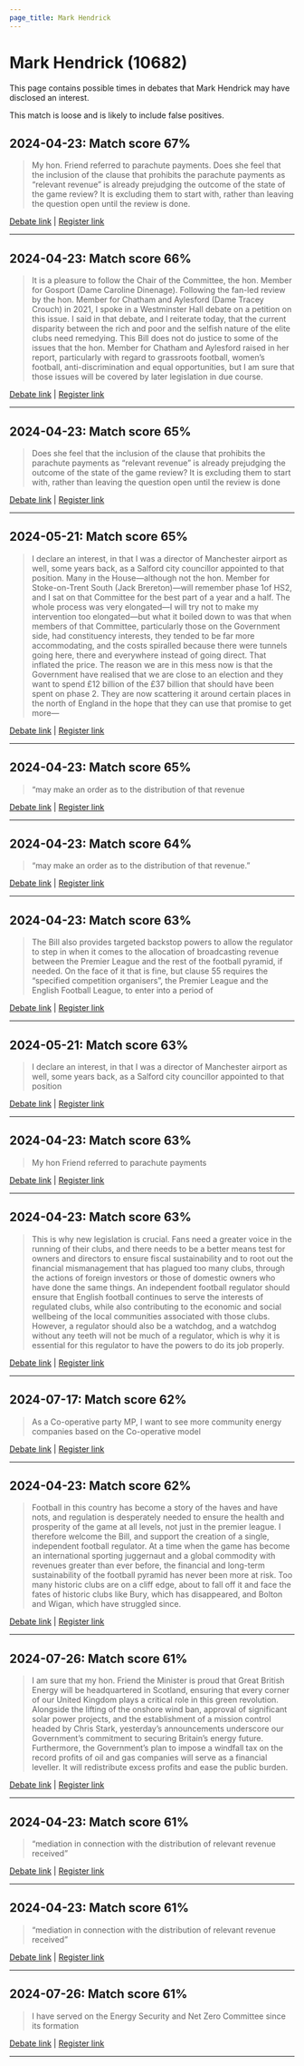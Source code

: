 ```yaml
---
page_title: Mark Hendrick
---
```


# Mark Hendrick  (10682)

This page contains possible times in debates that Mark Hendrick may have disclosed an interest.

This match is loose and is likely to include false positives. 



## 2024-04-23: Match score 67%

>My hon. Friend referred to parachute payments. Does she feel that the inclusion of the clause that prohibits the parachute payments as “relevant revenue” is already prejudging  the outcome of the state of the game review? It is excluding them to start with, rather than leaving the question open until the review is done.

[Debate link](https://www.theyworkforyou.com/debates/?id=2024-04-23a.838.2) | [Register link](https://www.theyworkforyou.com/mp/10682/register)


---



## 2024-04-23: Match score 66%

>It is a pleasure to follow the Chair of the Committee, the hon. Member for Gosport (Dame Caroline Dinenage). Following the fan-led review by the hon. Member for Chatham and Aylesford (Dame Tracey Crouch) in 2021, I spoke in a Westminster Hall debate on a petition on this issue. I said in that debate, and I reiterate today, that the current disparity between the rich and poor and the selfish nature of the elite clubs need remedying. This Bill does not do justice to some of the issues that the hon. Member for Chatham and Aylesford raised in her report, particularly with regard to grassroots football, women’s football, anti-discrimination and equal opportunities, but I am sure that those issues will be covered by later legislation in due course.

[Debate link](https://www.theyworkforyou.com/debates/?id=2024-04-23a.852.1) | [Register link](https://www.theyworkforyou.com/mp/10682/register)


---



## 2024-04-23: Match score 65%

>Does she feel that the inclusion of the clause that prohibits the parachute payments as “relevant revenue” is already prejudging  the outcome of the state of the game review? It is excluding them to start with, rather than leaving the question open until the review is done

[Debate link](https://www.theyworkforyou.com/debates/?id=2024-04-23a.838.2) | [Register link](https://www.theyworkforyou.com/mp/10682/register)


---



## 2024-05-21: Match score 65%

>I declare an interest, in that I was a director of Manchester airport as well, some years back, as a Salford city councillor appointed to that position. Many in the House—although not the hon. Member for Stoke-on-Trent South (Jack Brereton)—will remember phase 1of HS2, and I sat on that Committee for the best part of a year and a half. The whole process was very elongated—I will try not to make my intervention too elongated—but what it boiled down to was that when members of that Committee, particularly those on the Government side, had constituency interests, they tended to be far more accommodating, and the costs spiralled because there were tunnels going here, there and everywhere instead of going direct. That inflated the price. The reason we are in this mess now is that the Government have realised that we are close to an election and they want to spend £12 billion of the £37 billion that should have been spent on phase 2. They are now scattering it around certain places in the north of England in the hope that they can use that promise to get more—

[Debate link](https://www.theyworkforyou.com/debates/?id=2024-05-21a.827.0) | [Register link](https://www.theyworkforyou.com/mp/10682/register)


---



## 2024-04-23: Match score 65%

>“may make an order as to the distribution of that revenue

[Debate link](https://www.theyworkforyou.com/debates/?id=2024-04-23a.852.1) | [Register link](https://www.theyworkforyou.com/mp/10682/register)


---



## 2024-04-23: Match score 64%

>“may make an order as to the distribution of that revenue.”

[Debate link](https://www.theyworkforyou.com/debates/?id=2024-04-23a.852.1) | [Register link](https://www.theyworkforyou.com/mp/10682/register)


---



## 2024-04-23: Match score 63%

>The Bill also provides targeted backstop powers to allow the regulator to step in when it comes to the allocation of broadcasting revenue between the Premier League and the rest of the football pyramid, if needed. On the face of it that is fine, but clause 55 requires the “specified competition organisers”, the Premier League and the English Football League, to enter into a period of

[Debate link](https://www.theyworkforyou.com/debates/?id=2024-04-23a.852.1) | [Register link](https://www.theyworkforyou.com/mp/10682/register)


---



## 2024-05-21: Match score 63%

>I declare an interest, in that I was a director of Manchester airport as well, some years back, as a Salford city councillor appointed to that position

[Debate link](https://www.theyworkforyou.com/debates/?id=2024-05-21a.827.0) | [Register link](https://www.theyworkforyou.com/mp/10682/register)


---



## 2024-04-23: Match score 63%

>My hon Friend referred to parachute payments

[Debate link](https://www.theyworkforyou.com/debates/?id=2024-04-23a.838.2) | [Register link](https://www.theyworkforyou.com/mp/10682/register)


---



## 2024-04-23: Match score 63%

>This is why new legislation is crucial. Fans need a greater voice in the running of their clubs, and there needs to be a better means test for owners and directors to ensure fiscal sustainability and to root out the financial mismanagement that has plagued too many clubs, through the actions of foreign investors or those of domestic owners who have done the same things. An independent football regulator should ensure that English football continues to serve the interests of regulated clubs, while also contributing to the economic and social wellbeing of the local communities associated with those clubs. However, a regulator should also be a watchdog, and a watchdog without any teeth will not be much of a regulator, which is why it is essential for this regulator to have the powers to do its job properly.

[Debate link](https://www.theyworkforyou.com/debates/?id=2024-04-23a.852.1) | [Register link](https://www.theyworkforyou.com/mp/10682/register)


---



## 2024-07-17: Match score 62%

>As a Co-operative party MP, I want to see more community energy companies based on the Co-operative model

[Debate link](https://www.theyworkforyou.com/debates/?id=2024-07-17d.87.0) | [Register link](https://www.theyworkforyou.com/mp/10682/register)


---



## 2024-04-23: Match score 62%

>Football in this country has become a story of the haves and have nots, and regulation is desperately needed to ensure the health and prosperity of the game at all levels, not just in the premier league. I therefore welcome the Bill, and support the creation of a single, independent football regulator. At a time when the game has become an international sporting juggernaut and a global commodity with revenues greater than ever before, the financial and long-term sustainability of the football pyramid has never been more at risk. Too many historic clubs are on a cliff edge, about to fall off it and face the fates of historic clubs like Bury, which has disappeared, and Bolton and Wigan, which have struggled since.

[Debate link](https://www.theyworkforyou.com/debates/?id=2024-04-23a.852.1) | [Register link](https://www.theyworkforyou.com/mp/10682/register)


---



## 2024-07-26: Match score 61%

>I am sure that my hon. Friend the Minister is proud that Great British Energy will be headquartered in Scotland, ensuring that every corner of our United Kingdom plays a critical role in this green revolution. Alongside the lifting of the onshore wind ban, approval of significant solar power projects, and the establishment of a mission control headed by Chris Stark, yesterday’s announcements underscore our Government’s commitment to securing Britain’s energy future. Furthermore, the Government’s plan to impose a windfall tax on the record profits of oil and gas companies will serve as a financial leveller. It will redistribute excess profits and ease the public burden.

[Debate link](https://www.theyworkforyou.com/debates/?id=2024-07-26d.962.0) | [Register link](https://www.theyworkforyou.com/mp/10682/register)


---



## 2024-04-23: Match score 61%

>“mediation in connection with the distribution of relevant revenue received”

[Debate link](https://www.theyworkforyou.com/debates/?id=2024-04-23a.852.1) | [Register link](https://www.theyworkforyou.com/mp/10682/register)


---



## 2024-04-23: Match score 61%

>“mediation in connection with the distribution of relevant revenue received”

[Debate link](https://www.theyworkforyou.com/debates/?id=2024-04-23a.852.1) | [Register link](https://www.theyworkforyou.com/mp/10682/register)


---



## 2024-07-26: Match score 61%

>I have served on the Energy Security and Net Zero Committee since its formation

[Debate link](https://www.theyworkforyou.com/debates/?id=2024-07-26d.962.0) | [Register link](https://www.theyworkforyou.com/mp/10682/register)


---

